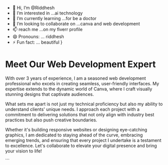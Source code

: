 - 👋 Hi, I’m @Riddhesh
- 👀 I’m interested in ...ai technology 
- 🌱 I’m currently learning ...for be a doctor 
- 💞️ I’m looking to collaborate on ...canva and web development 
- 📫  reach me ...on my fiverr profile
- 😄 Pronouns: ... riddhesh 
- ⚡ Fun fact: ... beautiful 
    }
  </style>
</head>
<body>
  <h1>Meet Our Web Development Expert</h1>
  <p>With over 3 years of experience, I am a seasoned web development professional who excels in creating seamless, user-friendly interfaces. My expertise extends to the dynamic world of Canva, where I craft visually stunning designs that captivate audiences.</p>
  <p>What sets me apart is not just my technical proficiency but also my ability to understand clients' unique needs. I approach each project with a commitment to delivering solutions that not only align with industry best practices but also push creative boundaries.</p>
  <p>Whether it's building responsive websites or designing eye-catching graphics, I am dedicated to staying ahead of the curve, embracing emerging trends, and ensuring that every project I undertake is a testament to excellence. Let's collaborate to elevate your digital presence and bring your vision to life!</p>
</body>
</html>
```